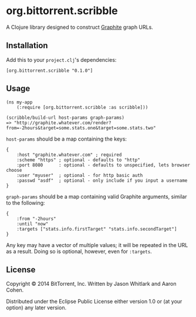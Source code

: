 # org.bittorrent.scribble

A Clojure library designed to construct [Graphite](http://graphite.readthedocs.org/en/latest/index.html) graph URLs.

## Installation

Add this to your `project.clj`'s dependencies:

    [org.bittorrent.scribble "0.1.0"]

## Usage

    (ns my-app 
        (:require [org.bittorrent.scribble :as scribble]))
    
    (scribble/build-url host-params graph-params)
    => "http://graphite.whatever.com/render?from=-2hours&target=some.stats.one&target=some.stats.two"
    
`host-params` should be a map containing the keys: 
    
    {
        :host "graphite.whatever.com" ; required
        :scheme "https" ; optional - defaults to "http"
        :port 8080      : optional - defaults to unspecified, lets browser choose
        :user "myuser"  ; optional - for http basic auth
        :passwd "asdf"  ; optional - only include if you input a username
    }
    
`graph-params` should be a map containing valid Graphite arguments, similar to the following:

    {
        :from "-2hours"
        :until "now"
        :targets ["stats.info.firstTarget" "stats.info.secondTarget"]
    }
    
Any key may have a vector of multiple values; it will be repeated in the URL as a result. Doing so is optional, however, even for `:targets`.

## License

Copyright © 2014 BitTorrent, Inc. Written by Jason Whitlark and Aaron Cohen.

Distributed under the Eclipse Public License either version 1.0 or (at
your option) any later version.
